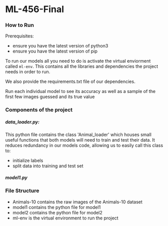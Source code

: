 # ML-456-Final

### How to Run

Prerequisites:

- ensure you have the latest version of python3
- ensure you have the latest version of pip

To run our models all you need to do is activate the virtual enviorment called `ml-env`. This contains all the libraries and dependencies the project needs in order to run.

We also provide the requirements.txt file of our dependencies.

Run each individual model to see its accuracy as well as a sample of the first few images guessed and its true value

### Components of the project

##### data_loader.py:

This python file contains the class 'Animal_loader' which houses small useful functions that both models will need to train and test their data. It reduces redundancy in our models code, allowing us to easily call this class to:

- initialize labels
- split data into training and test set

##### model1.py

### File Structure

- Animals-10 contains the raw images of the Animals-10 dataset
- model1 contains the python file for model1
- model2 contains the python file for model2
- ml-env is the virtual environment to run the project
